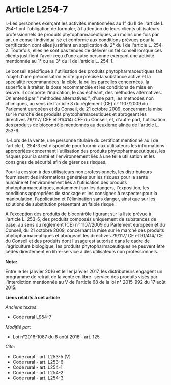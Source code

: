 # Article L254-7

I.-Les personnes exerçant les activités mentionnées au 1° du II de l'article L. 254-1 ont l'obligation de formuler, à
l'attention de leurs clients utilisateurs professionnels de produits phytopharmaceutiques, au moins une fois par an, un
conseil individualisé et conforme aux conditions prévues pour la certification dont elles justifient en application du 2° du
I de l'article L. 254-2. Toutefois, elles ne sont pas tenues de délivrer un tel conseil lorsque ces clients justifient
l'avoir reçu d'une autre personne exerçant une activité mentionnée au 1° ou au 3° du II de l'article L. 254-1. 

Le conseil spécifique à l'utilisation des produits phytopharmaceutiques fait l'objet d'une préconisation écrite qui précise
la substance active et la spécialité recommandées, la cible, la ou les parcelles concernées, la superficie à traiter, la dose
recommandée et les conditions de mise en œuvre. Il comporte l'indication, le cas échéant, des méthodes alternatives. On
entend par " méthodes alternatives ", d'une part, les méthodes non chimiques, au sens de l'article 3 du règlement (CE) n°
1107/2009 du Parlement européen et du Conseil, du 21 octobre 2009, concernant la mise sur le marché des produits
phytopharmaceutiques et abrogeant les directives 79/117/ CEE et 91/414/ CEE du Conseil, et, d'autre part, l'utilisation des
produits de biocontrôle mentionnés au deuxième alinéa de l'article L. 253-6. 

II.-Lors de la vente, une personne titulaire du certificat mentionné au I de l'article L. 254-3 est disponible pour fournir
aux utilisateurs les informations appropriées concernant l'utilisation des produits phytopharmaceutiques, les risques pour la
santé et l'environnement liés à une telle utilisation et les consignes de sécurité afin de gérer ces risques. 

Pour la cession à des utilisateurs non professionnels, les distributeurs fournissent des informations générales sur les
risques pour la santé humaine et l'environnement liés à l'utilisation des produits phytopharmaceutiques, notamment sur les
dangers, l'exposition, les conditions appropriées de stockage et les consignes à respecter pour la manipulation,
l'application et l'élimination sans danger, ainsi que sur les solutions de substitution présentant un faible risque. 

A l'exception des produits de biocontrôle figurant sur la liste prévue à l'article L. 253-5, des produits composés uniquement
de substances de base, au sens du règlement (CE) n° 1107/2009 du Parlement européen et du Conseil, du 21 octobre 2009,
concernant la mise sur le marché des produits phytopharmaceutiques et abrogeant les directives 79/117/ CE et 91/414/ CE du
Conseil et des produits dont l'usage est autorisé dans le cadre de l'agriculture biologique, les produits
phytopharmaceutiques ne peuvent être cédés directement en libre-service à des utilisateurs non professionnels.

**Nota:**

Entre le 1er janvier 2016 et le 1er janvier 2017, les distributeurs engagent un programme de retrait de la vente en libre-
service des produits visés par l'interdiction mentionnée au V de l'article 68 de la loi n° 2015-992 du 17 août 2015.

**Liens relatifs à cet article**

_Anciens textes_:

  - Code rural L954-7

_Modifié par_:

  - Loi n°2016-1087 du 8 août 2016 - art. 125

_Cite_:

  - Code rural - art. L253-5 (V)
  - Code rural - art. L253-6
  - Code rural - art. L254-1
  - Code rural - art. L254-2
  - Code rural - art. L254-3
